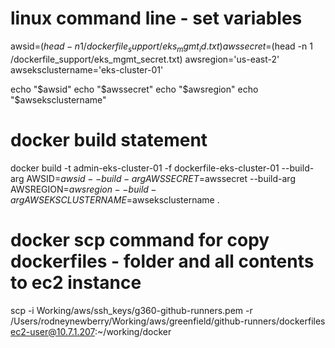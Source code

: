 
# linux command line - set variables 
awsid=$(head -n 1 /dockerfile_support/eks_mgmt_id.txt)
awssecret=$(head -n 1 /dockerfile_support/eks_mgmt_secret.txt)
awsregion='us-east-2'
awseksclustername='eks-cluster-01'

echo "$awsid"
echo "$awssecret"
echo "$awsregion"
echo "$awseksclustername"

# docker build statement
docker build -t admin-eks-cluster-01 -f dockerfile-eks-cluster-01 --build-arg AWSID=$awsid --build-arg AWSSECRET=$awssecret --build-arg AWSREGION=$awsregion --build-arg AWSEKSCLUSTERNAME=$awseksclustername .


# docker scp command for copy dockerfiles - folder and all contents to ec2 instance
scp -i Working/aws/ssh_keys/g360-github-runners.pem -r /Users/rodneynewberry/Working/aws/greenfield/github-runners/dockerfiles ec2-user@10.7.1.207:~/working/docker
